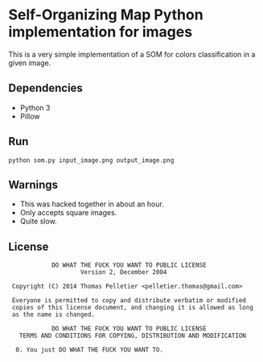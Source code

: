 # Self-Organizing Map Python implementation for images

This is a very simple implementation of a SOM for colors classification in
a given image.

## Dependencies

* Python 3
* Pillow

## Run

    python som.py input_image.png output_image.png

## Warnings

* This was hacked together in about an hour.
* Only accepts square images.
* Quite slow.


## License

                DO WHAT THE FUCK YOU WANT TO PUBLIC LICENSE
                        Version 2, December 2004

     Copyright (C) 2014 Thomas Pelletier <pelletier.thomas@gmail.com>

     Everyone is permitted to copy and distribute verbatim or modified
     copies of this license document, and changing it is allowed as long
     as the name is changed.

                DO WHAT THE FUCK YOU WANT TO PUBLIC LICENSE
       TERMS AND CONDITIONS FOR COPYING, DISTRIBUTION AND MODIFICATION

      0. You just DO WHAT THE FUCK YOU WANT TO.

